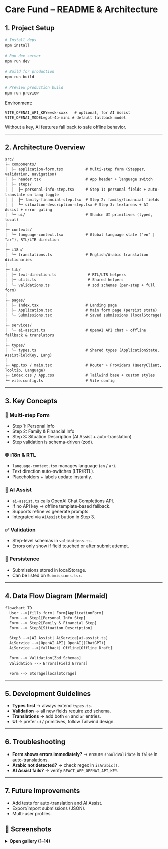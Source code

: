 # Care Fund – README & Architecture

## 1. Project Setup

```bash
# Install deps
npm install

# Run dev server
npm run dev

# Build for production
npm run build

# Preview production build
npm run preview
```

Environment:

```env
VITE_OPENAI_API_KEY==sk-xxxx   # optional, for AI Assist
VITE_OPENAI_MODEL=gpt-4o-mini # default fallback model
```

Without a key, AI features fall back to safe offline behavior.

---

## 2. Architecture Overview

```text
src/
├─ components/
│  ├─ application-form.tsx          # Multi-step form (Stepper, validation, navigation)
│  ├─ header.tsx                    # App header + language switch
│  ├─ steps/
│  │  ├─ personal-info-step.tsx     # Step 1: personal fields + auto-translate on lang toggle
│  │  ├─ family-financial-step.tsx  # Step 2: family/financial fields
│  │  └─ situation-description-step.tsx # Step 3: textareas + AI Assist + error gating
│  └─ ui/                           # Shadcn UI primitives (typed, local)
│
├─ contexts/
│  └─ language-context.tsx          # Global language state ("en" | "ar"), RTL/LTR direction
│
├─ i18n/
│  └─ translations.ts               # English/Arabic translation dictionaries
│
├─ lib/
│  ├─ text-direction.ts              # RTL/LTR helpers
│  ├─ utils.ts                       # Shared helpers
│  └─ validations.ts                 # zod schemas (per-step + full form)
│
├─ pages/
│  ├─ Index.tsx                     # Landing page
│  ├─ Application.tsx               # Main form page (persist state)
│  └─ Submissions.tsx               # Saved submissions (localStorage)
│
├─ services/
│  └─ ai-assist.ts                  # OpenAI API chat + offline fallback & translators
│
├─ types/
│  └─ types.ts                      # Shared types (ApplicationState, AssistFieldKey, Lang)
│
├─ App.tsx / main.tsx               # Router + Providers (QueryClient, Tooltip, Language)
├─ index.css / App.css              # Tailwind base + custom styles
└─ vite.config.ts                   # Vite config
```

---

## 3. Key Concepts

### 📝 Multi-step Form

- Step 1: Personal Info
- Step 2: Family & Financial Info
- Step 3: Situation Description (AI Assist + auto-translation)
- Step validation is schema-driven (zod).

### 🌐 i18n & RTL

- `language-context.tsx` manages language (`en` / `ar`).
- Text direction auto-switches (LTR/RTL).
- Placeholders + labels update instantly.

### 🤖 AI Assist

- `ai-assist.ts` calls OpenAI Chat Completions API.
- If no API key → offline template-based fallback.
- Supports refine vs generate prompts.
- Integrated via `AiAssist` button in Step 3.

### ✅ Validation

- Step-level schemas in `validations.ts`.
- Errors only show if field touched or after submit attempt.

### 💾 Persistence

- Submissions stored in localStorage.
- Can be listed on `Submissions.tsx`.

---

## 4. Data Flow Diagram (Mermaid)

```mermaid
flowchart TD
  User -->|fills form| Form[ApplicationForm]
  Form --> Step1[Personal Info Step]
  Form --> Step2[Family & Financial Step]
  Form --> Step3[Situation Description]

  Step3 -->|AI Assist| AiService[ai-assist.ts]
  AiService -->|OpenAI API| OpenAI[(ChatGPT)]
  AiService -->|fallback| Offline[Offline Draft]

  Form --> Validation[Zod Schemas]
  Validation --> Errors[Field Errors]

  Form --> Storage[localStorage]
```

---

## 5. Development Guidelines

- **Types first** → always extend `types.ts`.
- **Validation** → all new fields require zod schema.
- **Translations** → add both `en` and `ar` entries.
- **UI** → prefer `ui/` primitives, follow Tailwind design.

---

## 6. Troubleshooting

- **Form shows errors immediately?** → ensure `shouldValidate` is `false` in auto-translations.
- **Arabic not detected?** → check regex in `isArabic()`.
- **AI Assist fails?** → verify `REACT_APP_OPENAI_API_KEY`.

---

## 7. Future Improvements

- Add tests for auto-translation and AI Assist.
- Export/import submissions (JSON).
- Multi-user profiles.

## 📸 Screenshots

<details>
  <summary><strong>Open gallery (1–14)</strong></summary>

  <p align="center">
    <img src="imgs/1.png"  alt="Screenshot 1"  width="260" />
    <img src="imgs/2.png"  alt="Screenshot 2"  width="260" />
    <img src="imgs/3.png"  alt="Screenshot 3"  width="260" />
    <img src="imgs/4.png"  alt="Screenshot 4"  width="260" />
  </p>
  <p align="center">
    <img src="imgs/5.png"  alt="Screenshot 5"  width="260" />
    <img src="imgs/6.png"  alt="Screenshot 6"  width="260" />
    <img src="imgs/7.png"  alt="Screenshot 7"  width="260" />
    <img src="imgs/8.png"  alt="Screenshot 8"  width="260" />
  </p>
  <p align="center">
    <img src="imgs/9.png"  alt="Screenshot 9"  width="260" />
    <img src="imgs/10.png" alt="Screenshot 10" width="260" />
    <img src="imgs/11.png" alt="Screenshot 11" width="260" />
    <img src="imgs/12.png" alt="Screenshot 12" width="260" />
  </p>
  <p align="center">
    <img src="imgs/13.png" alt="Screenshot 13" width="260" />
    <img src="imgs/14.png" alt="Screenshot 14" width="260" />
  </p>
</details>
